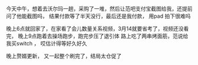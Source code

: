 今天中午，想着去沃尔玛一趟，采购了一堆，然后让范吧支付宝截图给我，还提前问了他能截图吗， 结果付款等了半天没行，最后还是我付款， 用pad 拍下很难吗

晚上6点就回家了，在家看了会儿数量关系视频，3月14就要省考了，视频还没看完，
晚上9点跑着去操场跑步，跑完步压了退引体
路上吃了两串烤面筋，范说给我买switch ， 哎估计得等好久好久

晚上赘婿更新， 又一起整个刷完了，结局太仓促了
